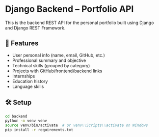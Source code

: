 # Django Backend – Portfolio API

This is the backend REST API for the personal portfolio built using Django and Django REST Framework.

## 🚀 Features

- User personal info (name, email, GitHub, etc.)
- Professional summary and objective
- Technical skills (grouped by category)
- Projects with GitHub/frontend/backend links
- Internships
- Education history
- Language skills

## 🛠️ Setup

```bash
cd backend
python -m venv venv
source venv/bin/activate  # or venv\\Scripts\\activate on Windows
pip install -r requirements.txt
